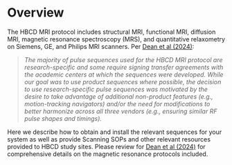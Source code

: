 # Overview

The HBCD MRI protocol includes structural MRI, functional MRI, diffusion MRI, magnetic resonance spectroscopy (MRS), and quantitative relaxometry on Siemens, GE, and Philips MRI scanners. Per [Dean et al (2024)](https://www.sciencedirect.com/science/article/pii/S1878929324001130):

>*The majority of pulse sequences used for the HBCD MRI protocol are research-specific and some require signing transfer agreements with the academic centers at which the sequences were developed. While our goal was to use product sequences where possible, the decision to use research-specific pulse sequences was motivated by the desire to take advantage of additional non-product features (e.g., motion-tracking navigators) and/or the need for modifications to better harmonize across all three vendors (e.g., ensuring similar RF pulse shapes and timings).* 

Here we describe how to obtain and install the relevant sequences for your system as well as provide Scanning SOPs and other relevant resources provided to HBCD study sites. Please review for [Dean et al (2024)](https://www.sciencedirect.com/science/article/pii/S1878929324001130) for comprehensive details on the magnetic resonance protocols included.



